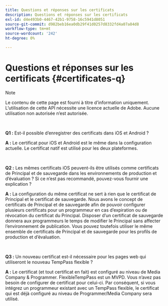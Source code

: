 ```yaml
---
title: Questions et réponses sur les certificats
description: Questions et réponses sur les certificats
exl-id: d4e493b0-4467-42b1-9758-16c5941d8051
source-git-commit: d982beb16ea0db29f41d0257d8332fd4a07a84d8
workflow-type: tm+mt
source-wordcount: '242'
ht-degree: 0%

---
```


# Questions et réponses sur les certificats {#certificates-q}

>[!NOTE]
>
>Le contenu de cette page est fourni à titre d’information uniquement. L’utilisation de cette API nécessite une licence actuelle de Adobe. Aucune utilisation non autorisée n’est autorisée.

</br>

**Q1 :** Est-il possible d’enregistrer des certificats dans iOS et Android ?

**A :** Le certificat pour iOS et Android est le même dans la configuration actuelle. Le certificat natif est utilisé pour les deux plateformes.

</br>

**Q2 :** Les mêmes certificats iOS peuvent-ils être utilisés comme certificats de Principal et de sauvegarde dans les environnements de production et d’évaluation ? Si ce n’est pas recommandé, pouvez-vous fournir une explication ?

**A :** La configuration du même certificat ne sert à rien que le certificat de Principal et le certificat de sauvegarde. Nous avons le concept de certificats de Principal et de sauvegarde afin de pouvoir configurer plusieurs certificats pour un programmeur en cas d’expiration ou de révocation du certificat du Principal. Disposer d’un certificat de sauvegarde donnera aux programmeurs le temps de modifier le Principal sans affecter l’environnement de publication. Vous pouvez toutefois utiliser le même ensemble de certificats de Principal et de sauvegarde pour les profils de production et d’évaluation.

</br>

**Q3 :** Un nouveau certificat est-il nécessaire pour les pages web qui utiliseront le nouveau TempPass flexible ?

**A :** Le certificat (et tout certificat en fait) est configuré au niveau de Media Company &amp; Programmer. FlexibleTempPass est un MVPD. Vous n’avez pas besoin de configurer de certificat pour celui-ci. Par conséquent, si vous intégrez un programmeur existant avec un TempPass flexible, le certificat qui est déjà configuré au niveau de Programmer/Media Company sera utilisé.
